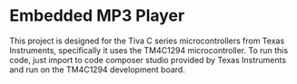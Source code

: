 # Embedded MP3 Player
This project is designed for the Tiva C series microcontrollers from Texas Instruments, 
specifically it uses the TM4C1294 microcontroller. To run this code, just import to code 
composer studio provided by Texas Instruments and run on the TM4C1294 development board.
